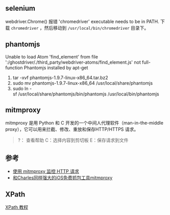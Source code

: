 ## selenium
webdriver.Chrome() 报错 'chromedriver' executable needs to be in PATH.
下载 `chromedriver` ，然后移动到 `/usr/local/bin/chromedriver` 目录下。

## phantomjs
Unable to load Atom 'find_element' from file ':/ghostdriver/./third_party/webdriver-atoms/find_element.js'
not full-function Phantomjs installed by apt-get
1. tar -xvf phantomjs-1.9.7-linux-x86_64.tar.bz2
2. sudo mv phantomjs-1.9.7-linux-x86_64 /usr/local/share/phantomjs
3. sudo ln -sf /usr/local/share/phantomjs/bin/phantomjs /usr/local/bin/phantomjs

## mitmproxy
mitmproxy 是用 Python 和 C 开发的一个中间人代理软件（man-in-the-middle proxy），它可以用来拦截、修改、重放和保存HTTP/HTTPS 请求。

> ?： 查看帮助
C：选择内容到剪切板
E：保存请求到文件

## 参考
- [使用 mitmproxy 监控 HTTP 请求](http://liuxiang.logdown.com/posts/192057-use-mitmproxy-to-monitor-http-requests)
- [和Charles同样强大的iOS免费抓包工具mitmproxy](https://mp.weixin.qq.com/s?__biz=MzI5MjEzNzA1MA==&mid=2650264262&idx=1&sn=4e39741c236d7a0c03c5955c4efcf67f)

## XPath
[XPath 教程](http://www.ziqiangxuetang.com/xpath/xpath-intro.html)
